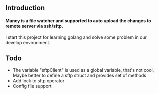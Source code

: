 ## Introduction

#### Mancy is a file watcher and supported to auto upload the changes to remote server via ssh/sftp.

I start this project for learning golang and solve some problem in our develop environment.

## Todo
* The variable "sftpClient" is used as a global variable, that's not cool, Maybe better to define a sftp struct and provides set of methods
* Add lock to sftp operator
* Config file support
